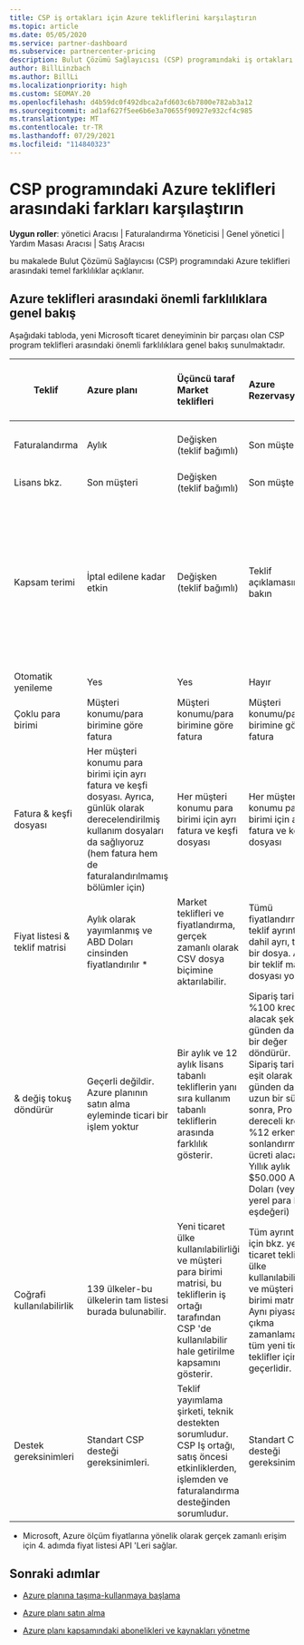 ```yaml
---
title: CSP iş ortakları için Azure tekliflerini karşılaştırın
ms.topic: article
ms.date: 05/05/2020
ms.service: partner-dashboard
ms.subservice: partnercenter-pricing
description: Bulut Çözümü Sağlayıcısı (CSP) programındaki iş ortakları için yeni Microsoft ticaret deneyimindeki teklifler arasındaki önemli farkları karşılaştırın.
author: BillLinzbach
ms.author: BillLi
ms.localizationpriority: high
ms.custom: SEOMAY.20
ms.openlocfilehash: d4b59dc0f492dbca2afd603c6b7800e782ab3a12
ms.sourcegitcommit: ad1af627f5ee6b6e3a70655f90927e932cf4c985
ms.translationtype: MT
ms.contentlocale: tr-TR
ms.lasthandoff: 07/29/2021
ms.locfileid: "114840323"
---
```

# <a name="compare-differences-between-azure-offers-in-the-csp-program"></a>CSP programındaki Azure teklifleri arasındaki farkları karşılaştırın

**Uygun roller**: yönetici Aracısı | Faturalandırma Yöneticisi | Genel yönetici | Yardım Masası Aracısı | Satış Aracısı

bu makalede Bulut Çözümü Sağlayıcısı (CSP) programındaki Azure teklifleri arasındaki temel farklılıklar açıklanır.

## <a name="overview-of-key-differences-between-azure-offers"></a>Azure teklifleri arasındaki önemli farklılıklara genel bakış

Aşağıdaki tabloda, yeni Microsoft ticaret deneyiminin bir parçası olan CSP program teklifleri arasındaki önemli farklılıklara genel bakış sunulmaktadır.

|**Teklif**| **Azure planı**|**Üçüncü taraf Market teklifleri**|**Azure Rezervasyonlar**|**CSP aracılığıyla satılan sunucu abonelikleri**|**Lisans tabanlı teklifler**|
|-------------------|:------|:-----|:---------|:--------------|:---------|
|Faturalandırma|Aylık|Değişken (teklif bağımlı)|Son müşteri|Tam terim veya 3 yıllık dönem için önde|Aylık veya yıllık|
|Lisans bkz.|Son müşteri|Değişken (teklif bağımlı)|Son müşteri| Son müşteri|Son müşteri|
|Kapsam terimi|İptal edilene kadar etkin|Değişken (teklif bağımlı)|Teklif açıklamasına bakın|Tüm Azure ayırmaları kendi benzersiz kapsama dönemine sahiptir. Tüm sunucu abonelikleri kendi benzersiz kapsama dönemine sahip olacaktır.|   Ek lisanslar, mevcut kapsama dönemi içinde yer alacak|
|Otomatik yenileme|Yes|Yes|Hayır| Hayır|Yes|
|Çoklu para birimi|Müşteri konumu/para birimine göre fatura|Müşteri konumu/para birimine göre fatura|Müşteri konumu/para birimine göre fatura|Müşteri konumu/para birimine göre fatura|Iş ortağı konumunun para birimine göre| 
|Fatura & keşfi dosyası|Her müşteri konumu para birimi için ayrı fatura ve keşfi dosyası.  Ayrıca, günlük olarak derecelendirilmiş kullanım dosyaları da sağlıyoruz (hem fatura hem de faturalandırılmamış bölümler için) |Her müşteri konumu para birimi için ayrı fatura ve keşfi dosyası|Her müşteri konumu para birimi için ayrı fatura ve keşfi dosyası|Her müşteri konumu para birimi için ayrı fatura ve keşfi dosyası|Bir faturaya ve keşfi dosyasına yönelik tüm siparişler|
|Fiyat listesi & teklif matrisi|Aylık olarak yayımlanmış ve ABD Doları cinsinden fiyatlandırılır *|Market teklifleri ve fiyatlandırma, gerçek zamanlı olarak CSV dosya biçimine aktarılabilir.|Tümü fiyatlandırma ve teklif ayrıntıları dahil ayrı, tek bir dosya. Ayrı bir teklif matrisi dosyası yok||Tümü fiyatlandırma ve teklif ayrıntıları dahil ayrı, tek bir dosya. Ayrı bir teklif matrisi yoktur.| 
|& değiş tokuş döndürür|Geçerli değildir. Azure planının satın alma eyleminde ticari bir işlem yoktur|Bir aylık ve 12 aylık lisans tabanlı tekliflerin yanı sıra kullanım tabanlı tekliflerin arasında farklılık gösterir.|Sipariş tarihi %100 kredisi alacak şekilde 5 günden daha az bir değer döndürür. Sipariş tarihi, eşit olarak 5 günden daha uzun bir süre sonra, Pro dereceli kredide %12 erken sonlandırma ücreti alacak. Yıllık aylık $50.000 ABD Doları (veya yerel para birimi eşdeğeri)|Sipariş tarihinden itibaren 60 günden az bir değer döndürür %100 kredi lisans anahtarları devre dışı bırakılır. Kısmi dönüşler kabul edilmez.|   30 günden az getirilmesi/iptaller, %100 kredi alır; 30 günden büyük getirilmesi/iptaller, bir Pro-dereceli kredi alır.|
|Coğrafi kullanılabilirlik|139 ülkeler-bu ülkelerin tam listesi burada bulunabilir.|Yeni ticaret ülke kullanılabilirliği ve müşteri para birimi matrisi, bu tekliflerin iş ortağı tarafından CSP 'de kullanılabilir hale getirilme kapsamını gösterir.|Tüm ayrıntılar için bkz. yeni ticaret teklifleri ülke kullanılabilirliği ve müşteri para birimi matrisi. Aynı piyasaya çıkma zamanlaması tüm yeni ticari teklifler için geçerlidir.|Tüm ayrıntılar için bkz. yeni ticaret teklifleri ülke kullanılabilirliği ve müşteri para birimi matrisi.  Aynı piyasaya çıkma zamanlaması tüm yeni ticari teklifler için geçerlidir.|247 ülkeler|
|Destek gereksinimleri|Standart CSP desteği gereksinimleri.|Teklif yayımlama şirketi, teknik destekten sorumludur.  CSP Iş ortağı, satış öncesi etkinliklerden, işlemden ve faturalandırma desteğinden sorumludur.|Standart CSP desteği gereksinimleri.|Standart CSP desteği gereksinimleri.|Standart CSP desteği gereksinimleri.|

* Microsoft, Azure ölçüm fiyatlarına yönelik olarak gerçek zamanlı erişim için 4. adımda fiyat listesi API 'Leri sağlar.

## <a name="next-steps"></a>Sonraki adımlar

- [Azure planına taşıma-kullanmaya başlama](azure-plan-get-started.md)

- [Azure planı satın alma](purchase-azure-plan.md)

- [Azure planı kapsamındaki abonelikleri ve kaynakları yönetme](azure-plan-manage.md)